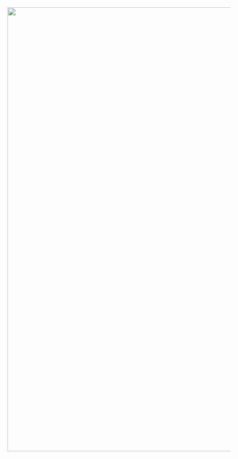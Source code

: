 <div id="header" align="center">
  <img src="https://4.bp.blogspot.com/-0Aoxzc1phNs/VBw4w1PmDCI/AAAAAAAAI3g/2BCi4-uEXi8/s1600/matrix%2Bye%C5%9Fil%2Byaz%C4%B1lar%2B(3).gif" width="1000"/>
</div>
